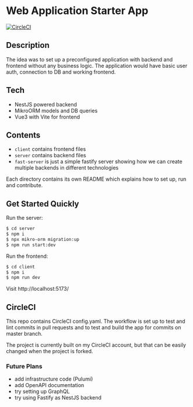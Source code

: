 # Web Application Starter App

[![CircleCI](https://dl.circleci.com/status-badge/img/gh/mbareta/starter-app/tree/master.svg?style=svg)](https://dl.circleci.com/status-badge/redirect/gh/mbareta/starter-app/tree/master)

## Description
The idea was to set up a preconfigured application with backend and frontend without
any business logic.
The application would have basic user auth, connection to DB and working frontend.


## Tech
- NestJS powered backend
- MikroORM models and DB queries
- Vue3 with Vite for frontend

## Contents
- `client` contains frontend files
- `server` contains backend files
- `fast-server` is just a simple fastify server showing how we can create multiple
  backends in different technologies

Each directory contains its own README which explains how to set up, run
and contribute.

## Get Started Quickly

Run the server:

```bash
$ cd server
$ npm i
$ npx mikro-orm migration:up
$ npm run start:dev
```

Run the frontend:

```bash
$ cd client
$ npm i
$ npm run dev
```

Visit http://localhost:5173/

## CircleCI

This repo contains CircleCI config.yaml. The workflow is set up to test and lint
commits in pull requests and to test and build the app for commits on master
branch.

The project is currently built on my CircleCI account, but that can be easily
changed when the project is forked.

### Future Plans
- add infrastructure code (Pulumi)
- add OpenAPI documentation
- try setting up GraphQL
- try using Fastify as NestJS backend
